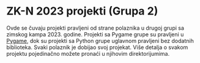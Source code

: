 # ZK-N 2023 projekti (Grupa 2)
Ovde se čuvaju projekti pravljeni od strane polaznika u drugoj grupi sa zimskog kampa 2023. godine. Projekti sa Pygame grupe su pravljeni u [Pygame](https://pygame.org/), dok su projekti sa Python grupe uglavnom pravljeni bez dodatnih biblioteka. Svaki polaznik je dobijao svoj projekat. Više detalja o svakom projektu pojedinačno možete pronaći u njihovim direktorijumima.
